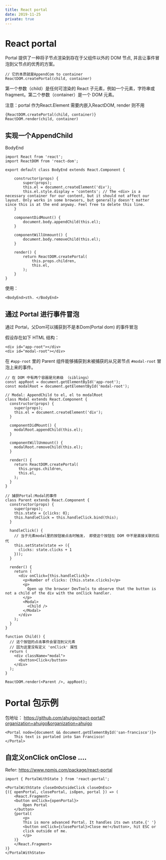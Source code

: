 ```yaml
---
title: React portal
date: 2019-11-25
private: true
---
```

# React portal

Portal 提供了一种将子节点渲染到存在于父组件以外的 DOM 节点, 并且让事件冒泡到父节点的优秀的方案。

    // 它的本质就是AppendCom to container
    ReactDOM.createPortal(child, container)

第一个参数（child）是任何可渲染的 React 子元素，例如一个元素，字符串或 fragment。第二个参数（container）是一个 DOM 元素。

注意：portal 作为React.Element 需要内嵌入ReactDOM, render 则不用

    {ReactDOM.createPortal(child, container)}
    ReactDOM.render(child, container)

## 实现一个AppendChild
BodyEnd

    import React from 'react';
    import ReactDOM from 'react-dom';

    export default class BodyEnd extends React.Component {

        constructor(props) {
            super(props);
            this.el = document.createElement('div');
            this.el.style.display = 'contents'; // The <div> is a necessary container for our content, but it should not affect our layout. Only works in some browsers, but generally doesn't matter since this is at the end anyway. Feel free to delete this line.
        }

        componentDidMount() {
            document.body.appendChild(this.el);
        }

        componentWillUnmount() {
            document.body.removeChild(this.el);
        }

        render() {
            return ReactDOM.createPortal(
                this.props.children,
                this.el,
            );
        }
    }

使用：

    <BodyEnd>sth. </BodyEnd>

## 通过 Portal 进行事件冒泡
通过 Portal，父Dom可以捕获到不是本Dom(Portal dom) 的事件冒泡

假设存在如下 HTML 结构：

    <div id="app-root"></div>
    <div id="modal-root"></div>

在 `#app-root` 里的 Parent 组件能够捕获到未被捕获的从兄弟节点 `#modal-root` 冒泡上来的事件。

    // 在 DOM 中有两个容器是兄弟级 （siblings）
    const appRoot = document.getElementById('app-root');
    const modalRoot = document.getElementById('modal-root');
    
    // Modal: AppendChild to el, el to modalRoot
    class Modal extends React.Component {
      constructor(props) {
        super(props);
        this.el = document.createElement('div');
      }
    
      componentDidMount() {
        modalRoot.appendChild(this.el);
      }
    
      componentWillUnmount() {
        modalRoot.removeChild(this.el);
      }
    
      render() {
        return ReactDOM.createPortal(
          this.props.children,
          this.el,
        );
      }
    }
    
    // 捕获Portal:Modal的事件
    class Parent extends React.Component {
      constructor(props) {
        super(props);
        this.state = {clicks: 0};
        this.handleClick = this.handleClick.bind(this);
      }
    
      handleClick() {
        // 当子元素modal里的按钮被点击时触发， 即使这个按钮在 DOM 中不是直接关联的后代
        this.setState(state => ({
          clicks: state.clicks + 1
        }));
      }
    
      render() {
        return (
          <div onClick={this.handleClick}>
            <p>Number of clicks: {this.state.clicks}</p>
            <p>
              Open up the browser DevTools to observe that the button is not a child of the div with the onClick handler.
            </p>
            <Modal>
              <Child />
            </Modal>
          </div>
        );
      }
    }
    
    function Child() {
      // 这个按钮的点击事件会冒泡到父元素
      // 因为这里没有定义 'onClick' 属性
      return (
        <div className="modal">
          <button>Click</button>
        </div>
      );
    }
    
    ReactDOM.render(<Parent />, appRoot);

# Portal 包示例
包地址： https://github.com/ahuigo/react-portal?organization=ahuigo&organization=ahuigo

    <Portal node={document && document.getElementById('san-francisco')}>
        This text is portaled into San Francisco!
    </Portal>

## 自定义onClick onClose ....
Refer: https://www.npmjs.com/package/react-portal

    import { PortalWithState } from 'react-portal';
 
    <PortalWithState closeOnOutsideClick closeOnEsc>
    {({ openPortal, closePortal, isOpen, portal }) => (
        <React.Fragment>
        <button onClick={openPortal}>
            Open Portal
        </button>
        {portal(
            <p>
            This is more advanced Portal. It handles its own state.{' '}
            <button onClick={closePortal}>Close me!</button>, hit ESC or
            click outside of me.
            </p>
        )}
        </React.Fragment>
    )}
    </PortalWithState>
